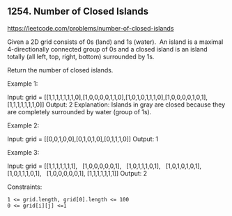 ## 1254. Number of Closed Islands

https://leetcode.com/problems/number-of-closed-islands

Given a 2D grid consists of 0s (land) and 1s (water).  An island is a maximal 4-directionally connected group of 0s and a closed island is an island totally (all left, top, right, bottom) surrounded by 1s.

Return the number of closed islands.

Example 1:

Input: grid = [[1,1,1,1,1,1,1,0],[1,0,0,0,0,1,1,0],[1,0,1,0,1,1,1,0],[1,0,0,0,0,1,0,1],[1,1,1,1,1,1,1,0]]
Output: 2
Explanation:
Islands in gray are closed because they are completely surrounded by water (group of 1s).

Example 2:

Input: grid = [[0,0,1,0,0],[0,1,0,1,0],[0,1,1,1,0]]
Output: 1

Example 3:

Input: grid = [[1,1,1,1,1,1,1],
  [1,0,0,0,0,0,1],
  [1,0,1,1,1,0,1],
  [1,0,1,0,1,0,1],
  [1,0,1,1,1,0,1],
  [1,0,0,0,0,0,1],
[1,1,1,1,1,1,1]]
Output: 2

Constraints:

    1 <= grid.length, grid[0].length <= 100
    0 <= grid[i][j] <=1
